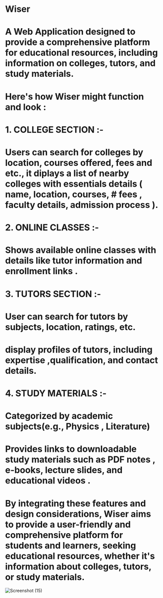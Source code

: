 # Wiser
# A Web Application designed to provide a comprehensive platform for educational resources, including information on colleges, tutors, and study materials.
# Here's how Wiser might function and look :
# 1. COLLEGE SECTION :-
 # Users can search for colleges by location, courses offered, fees and etc., it diplays a list of nearby colleges with essentials details ( name, location, courses, # fees , faculty details, admission process ).

 # 2. ONLINE CLASSES :-
  # Shows available online classes with details like tutor information and enrollment links .

# 3. TUTORS SECTION :-
  #  User can search for tutors by subjects, location, ratings, etc.
   # display profiles of tutors, including expertise ,qualification, and contact details.

# 4. STUDY MATERIALS :-
  #  Categorized by academic subjects(e.g., Physics , Literature)
   # Provides links to downloadable study materials such as PDF notes , e-books, lecture slides, and educational videos .

   #  By integrating these features and design considerations, Wiser aims to provide a user-friendly and comprehensive platform for students and learners, seeking educational resources, whether it's information about colleges, tutors, or study materials.
    
![Screenshot (15)](https://github.com/user-attachments/assets/eecf8e9f-c235-44f6-b9c3-cda70a342ef1)
